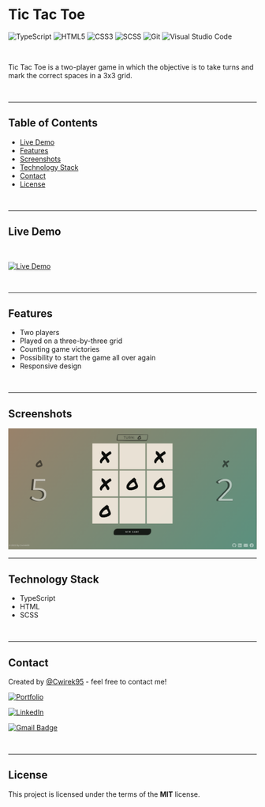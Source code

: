 # Tic Tac Toe
 
![TypeScript](https://img.shields.io/badge/typescript-%23007ACC.svg?style=for-the-badge&logo=typescript&logoColor=white)
![HTML5](https://img.shields.io/badge/html5-%23E34F26.svg?style=for-the-badge&logo=html5&logoColor=white)
![CSS3](https://img.shields.io/badge/css3-%231572B6.svg?style=for-the-badge&logo=css3&logoColor=white)
![SCSS](https://img.shields.io/badge/SCSS-hotpink.svg?style=for-the-badge&logo=SASS&logoColor=white)
![Git](https://img.shields.io/badge/git-%23F05033.svg?style=for-the-badge&logo=git&logoColor=white)
![Visual Studio Code](https://img.shields.io/badge/Visual%20Studio%20Code-0078d7.svg?style=for-the-badge&logo=visual-studio-code&logoColor=white)

<br />

Tic Tac Toe is a two-player game in which the objective is to take turns and mark the correct spaces in a 3x3 grid.

<br>

---
## Table of Contents
* [Live Demo](#live-demo)
* [Features](#features)
* [Screenshots](#screenshots)
* [Technology Stack](#technology-stack)
* [Contact](#contact)
* [License](#license)

<br>

---
## Live Demo

<br>

[![Live Demo](https://img.shields.io/badge/Live_Demo-414141?style=for-the-badge&logo=google-play&logoColor=white)](https://andrzejcwiertniak.com/tictactoe/)

<br>

---
## Features

- Two players
- Played on a three-by-three grid
- Counting game victories
- Possibility to start the game all over again
- Responsive design


<br>

---
## Screenshots


![TicTacToe](/tictactoe.png?raw=true "TicTacToe")

---
## Technology Stack

- TypeScript
- HTML
- SCSS

<br>

---
## Contact
Created by [@Cwirek95](https://github.com/Cwirek95) - feel free to contact me! <br>

[![Portfolio](https://img.shields.io/badge/Portfolio-%23000000.svg?style=for-the-badge&logo=firefox&logoColor=#FF7139&link=linkedin.com/in/andrzej-ćwiertniak-155221238)](https://andrzejcwiertniak.com/)

[![LinkedIn](https://img.shields.io/badge/linkedin-%230077B5.svg?style=for-the-badge&logo=linkedin&logoColor=white)](https://www.linkedin.com/in/andrzej-cwiertniak/)

[![Gmail Badge](https://img.shields.io/badge/Gmail-D14836?style=for-the-badge&logo=gmail&logoColor=white&link=mailto:acwiertniak95@gmail.com)](mailto:acwiertniak95@gmail.com)

<br>

---
## License
This project is licensed under the terms of the **MIT** license.